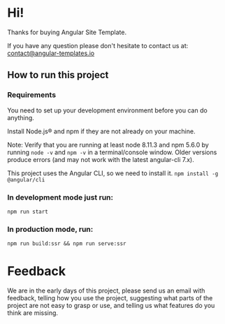 # Hi!
Thanks for buying Angular Site Template.

If you have any question please don't hesitate to contact us at: contact@angular-templates.io

## How to run this project

### Requirements
You need to set up your development environment before you can do anything.

Install Node.js® and npm if they are not already on your machine.

Note: Verify that you are running at least node 8.11.3 and npm 5.6.0 by running `node -v` and `npm -v` in a terminal/console window. Older versions produce errors (and may not work with the latest angular-cli 7.x).

This project uses the Angular CLI, so we need to install it.
`npm install -g @angular/cli`

### In development mode just run:
`npm run start`

### In production mode, run:
`npm run build:ssr && npm run serve:ssr`

# Feedback
We are in the early days of this project, please send us an email with feedback, telling how you use the project, suggesting what parts of the project are not easy to grasp or use, and telling us what features do you think are missing.
